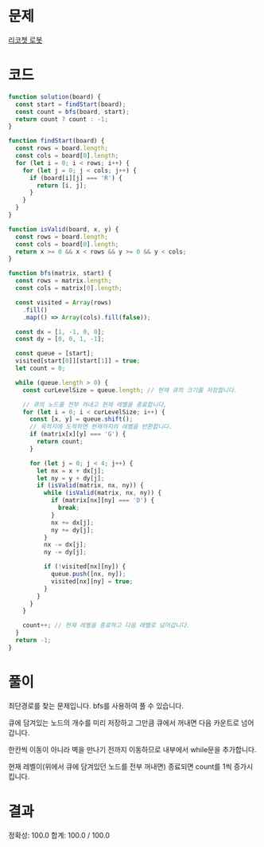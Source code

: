 # 문제

[리코쳇 로봇](https://school.programmers.co.kr/learn/courses/30/lessons/169199)

# 코드

```javascript
function solution(board) {
  const start = findStart(board);
  const count = bfs(board, start);
  return count ? count : -1;
}

function findStart(board) {
  const rows = board.length;
  const cols = board[0].length;
  for (let i = 0; i < rows; i++) {
    for (let j = 0; j < cols; j++) {
      if (board[i][j] === 'R') {
        return [i, j];
      }
    }
  }
}

function isValid(board, x, y) {
  const rows = board.length;
  const cols = board[0].length;
  return x >= 0 && x < rows && y >= 0 && y < cols;
}

function bfs(matrix, start) {
  const rows = matrix.length;
  const cols = matrix[0].length;

  const visited = Array(rows)
    .fill()
    .map(() => Array(cols).fill(false));

  const dx = [1, -1, 0, 0];
  const dy = [0, 0, 1, -1];

  const queue = [start];
  visited[start[0]][start[1]] = true;
  let count = 0;

  while (queue.length > 0) {
    const curLevelSize = queue.length; // 현재 큐의 크기를 저장합니다.

    // 큐의 노드를 전부 꺼내고 현재 레벨을 종료합니다,
    for (let i = 0; i < curLevelSize; i++) {
      const [x, y] = queue.shift();
      // 목적지에 도착하면 현재까지의 레벨을 반환합니다.
      if (matrix[x][y] === 'G') {
        return count;
      }

      for (let j = 0; j < 4; j++) {
        let nx = x + dx[j];
        let ny = y + dy[j];
        if (isValid(matrix, nx, ny)) {
          while (isValid(matrix, nx, ny)) {
            if (matrix[nx][ny] === 'D') {
              break;
            }
            nx += dx[j];
            ny += dy[j];
          }
          nx -= dx[j];
          ny -= dy[j];

          if (!visited[nx][ny]) {
            queue.push([nx, ny]);
            visited[nx][ny] = true;
          }
        }
      }
    }

    count++; // 현재 레벨을 종료하고 다음 레벨로 넘어갑니다.
  }
  return -1;
}
```

# 풀이

최단경로를 찾는 문제입니다. bfs를 사용하여 풀 수 있습니다.

큐에 담겨있는 노드의 개수를 미리 저장하고 그만큼 큐에서 꺼내면 다음 카운트로 넘어갑니다.

한칸씩 이동이 아니라 벽을 만나기 전까지 이동하므로 내부에서 while문을 추가합니다.

현재 레벨이(위에서 큐에 담겨있던 노드를 전부 꺼내면) 종료되면 count를 1씩 증가시킵니다.

# 결과

정확성: 100.0
합계: 100.0 / 100.0
